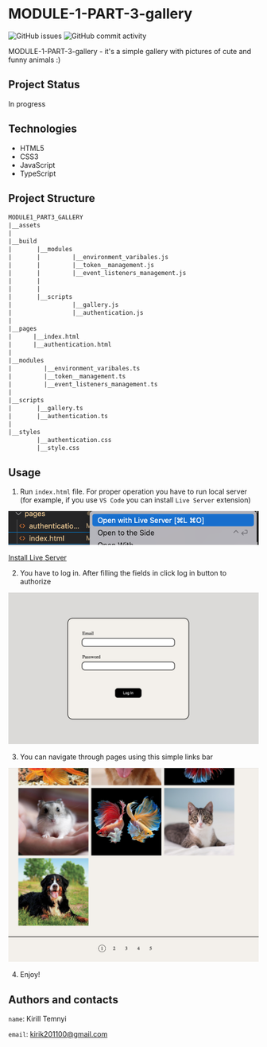 # MODULE-1-PART-3-gallery #

![GitHub issues](https://img.shields.io/github/issues/MonkeyBoy248/module1_part3_gallery)
![GitHub commit activity](https://img.shields.io/github/commit-activity/w/MonkeyBoy248/module2_part1_gallery)

MODULE-1-PART-3-gallery - it's a simple gallery with pictures of cute and funny animals :)

## Project Status ##

In progress

## Technologies ##

* HTML5
* CSS3
* JavaScript
* TypeScript

## Project Structure ##

```
MODULE1_PART3_GALLERY
|__assets
|
|__build
|       |__modules
|       |         |__environment_varibales.js
|       |         |__token__management.js
|       |         |__event_listeners_management.js
|       |
|       |
|       |__scripts
|                 |__gallery.js
|                 |__authentication.js
|
|__pages
|      |__index.html
|      |__authentication.html
|
|__modules
|         |__environment_varibales.ts
|         |__token__management.ts
|         |__event_listeners_management.ts
|
|__scripts
|       |__gallery.ts
|       |__authentication.ts
|
|__styles
        |__authentication.css
        |__style.css
```

## Usage ##

1. Run `index.html` file. For proper operation you have to run local server (for example, if you use `VS Code` you can install `Live Server` extension)

![Open with Live Server](./assets/live_server_hint.png)

[Install Live Server](https://marketplace.visualstudio.com/items?itemName=ritwickdey.LiveServer)

2. You have to log in. After filling the fields in click log in button to authorize

![Log in form](./assets/login_form.png)

3. You can navigate through pages using this simple links bar

![Gallery](./assets/gallery.png)

4. Enjoy!

## Authors and contacts ##

``name``: Kirill Temnyi  

``email``: [kirik201100@gmail.com](mailto:kirik201100@gmail.com)



